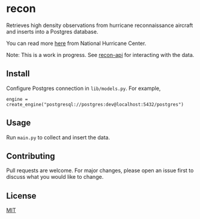 # recon

Retrieves high density observations from hurricane reconnaissance aircraft and inserts into a Postgres database.

You can read more [here](https://www.nhc.noaa.gov/abouthdobs_2007.shtml) from National Hurricane Center.

Note: This is a work in progress. See [recon-api](https://github.com/smehlhoff/recon-api) for interacting with the data.

## Install

Configure Postgres connection in `lib/models.py`. For example,

`engine = create_engine("postgresql://postgres:dev@localhost:5432/postgres")`

## Usage

Run `main.py` to collect and insert the data.

## Contributing

Pull requests are welcome. For major changes, please open an issue first to discuss what you would like to change.

## License

[MIT](https://github.com/smehlhoff/recon/blob/master/LICENSE)
